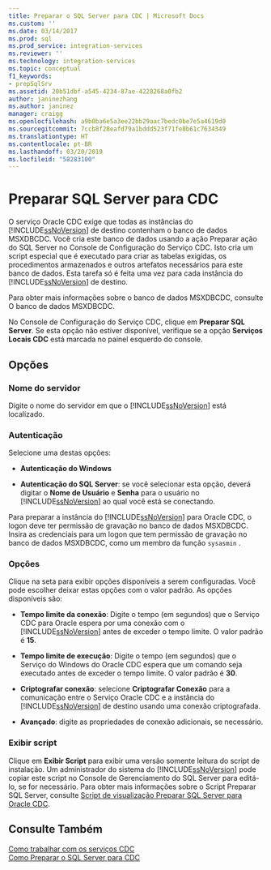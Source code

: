 ```yaml
---
title: Preparar o SQL Server para CDC | Microsoft Docs
ms.custom: ''
ms.date: 03/14/2017
ms.prod: sql
ms.prod_service: integration-services
ms.reviewer: ''
ms.technology: integration-services
ms.topic: conceptual
f1_keywords:
- prepSqlSrv
ms.assetid: 20b51dbf-a545-4234-87ae-4228268a0fb2
author: janinezhang
ms.author: janinez
manager: craigg
ms.openlocfilehash: a9b0ba6e5a3ee22bb29aac7bedc0be7e5a4619d0
ms.sourcegitcommit: 7ccb8f28eafd79a1bddd523f71fe8b61c7634349
ms.translationtype: HT
ms.contentlocale: pt-BR
ms.lasthandoff: 03/20/2019
ms.locfileid: "58283100"
---
```

# <a name="prepare-sql-server-for-cdc"></a>Preparar SQL Server para CDC
  O serviço Oracle CDC exige que todas as instâncias do [!INCLUDE[ssNoVersion](../../includes/ssnoversion-md.md)] de destino contenham o banco de dados MSXDBCDC. Você cria este banco de dados usando a ação Preparar ação do SQL Server no Console de Configuração do Serviço CDC. Isto cria um script especial que é executado para criar as tabelas exigidas, os procedimentos armazenados e outros artefatos necessários para este banco de dados. Esta tarefa só é feita uma vez para cada instância do [!INCLUDE[ssNoVersion](../../includes/ssnoversion-md.md)] de destino.  
  
 Para obter mais informações sobre o banco de dados MSXDBCDC, consulte O banco de dados MSXDBCDC.  
  
 No Console de Configuração do Serviço CDC, clique em **Preparar SQL Server**. Se esta opção não estiver disponível, verifique se a opção **Serviços Locais CDC** está marcada no painel esquerdo do console.  
  
## <a name="options"></a>Opções  
  
### <a name="server-name"></a>Nome do servidor  
 Digite o nome do servidor em que o [!INCLUDE[ssNoVersion](../../includes/ssnoversion-md.md)] está localizado.  
  
### <a name="authentication"></a>Autenticação  
 Selecione uma destas opções:  
  
-   **Autenticação do Windows**  
  
-   **Autenticação do SQL Server**: se você selecionar esta opção, deverá digitar o **Nome de Usuário** e **Senha** para o usuário no [!INCLUDE[ssNoVersion](../../includes/ssnoversion-md.md)] ao qual você está se conectando.  
  
 Para preparar a instância do [!INCLUDE[ssNoVersion](../../includes/ssnoversion-md.md)] para Oracle CDC, o logon deve ter permissão de gravação no banco de dados MSXDBCDC. Insira as credenciais para um logon que tem permissão de gravação no banco de dados MSXDBCDC, como um membro da função `sysasmin` .  
  
### <a name="options"></a>Opções  
 Clique na seta para exibir opções disponíveis a serem configuradas. Você pode escolher deixar estas opções com o valor padrão. As opções disponíveis são:  
  
-   **Tempo limite da conexão**: Digite o tempo (em segundos) que o Serviço CDC para Oracle espera por uma conexão com o [!INCLUDE[ssNoVersion](../../includes/ssnoversion-md.md)] antes de exceder o tempo limite. O valor padrão é **15**.  
  
-   **Tempo limite de execução**: Digite o tempo (em segundos) que o Serviço do Windows do Oracle CDC espera que um comando seja executado antes de exceder o tempo limite. O valor padrão é **30**.  
  
-   **Criptografar conexão**: selecione **Criptografar Conexão** para a comunicação entre o Serviço Oracle CDC e a instância do [!INCLUDE[ssNoVersion](../../includes/ssnoversion-md.md)] de destino usando uma conexão criptografada.  
  
-   **Avançado**: digite as propriedades de conexão adicionais, se necessário.  
  
### <a name="view-script"></a>Exibir script  
 Clique em **Exibir Script** para exibir uma versão somente leitura do script de instalação. Um administrador do sistema do [!INCLUDE[ssNoVersion](../../includes/ssnoversion-md.md)] pode copiar este script no Console de Gerenciamento do SQL Server para editá-lo, se for necessário. Para obter mais informações sobre o Script Preparar SQL Server, consulte [Script de visualização Preparar SQL Server para Oracle CDC](../../integration-services/change-data-capture/prepare-sql-server-for-oracle-cdc-view-script.md).  
  
## <a name="see-also"></a>Consulte Também  
 [Como trabalhar com os serviços CDC](../../integration-services/change-data-capture/how-to-work-with-cdc-services.md)   
 [Como Preparar o SQL Server para CDC](../../integration-services/change-data-capture/how-to-prepare-sql-server-for-cdc.md)  
  
  
